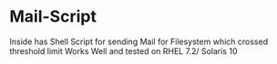 # Mail-Script
Inside has Shell Script for sending Mail for Filesystem which crossed threshold limit
Works Well and tested on RHEL 7.2/ Solaris 10
